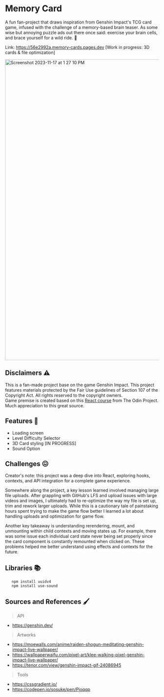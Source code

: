 # Memory Card
A fun fan-project that draws inspiration from Genshin Impact's TCG card game, infused with the challenge of a memory-based brain teaser. As some wise but annoying puzzle ads out there once said: exercise your brain cells, and brace yourself for a wild ride. 🧩

Link: https://56e2992a.memory-cards.pages.dev [Work in progress: 3D cards & file optimization]

<img width="982" alt="Screenshot 2023-11-17 at 1 27 10 PM" src="https://github.com/NovaCat35/weather-app/assets/54908064/58fed792-1756-4c45-b8fe-5ca14901b49e">

## Disclaimers ⚠️
This is a fan-made project base on the game Genshin Impact. This project features materials protected by the Fair Use guidelines of Section 107 of the Copyright Act. All rights reserved to the copyright owners. <br>
Game premise is created based on this [React course](https://www.theodinproject.com/lessons/node-path-react-new-memory-card) from The Odin Project. Much appreciation to this great source.

## Features 🎯
- Loading screen 
- Level Difficulty Selector
- 3D Card styling [IN PROGRESS]
- Sound Option

## Challenges 😖
Creator's note: this project was a deep dive into React, exploring hooks, contexts, and API integration for a complete game experience.

Somewhere along the project, a key lesson learned involved managing large file uploads. After grappling with GitHub's LFS and upload issues with large videos and images, I ultimately had to re-optimize the way my file is set up, trim and rework larger uploads. While this is a cautionary tale of painstaking hours spent trying to make the game flow better I learned a lot about handling uploads and optimization for game flow.

Another key takeaway is understanding rerendering, mount, and unmounting within child contexts and moving states up. For example, there was some issue each individual card state never being set properly since the card component is constantly remounted when clicked on. These problems helped me better understand using effects and contexts for the future.

## Libraries 📚
```
   npm install uuidv4 
   npm install use-sound
```

## Sources and References 🖌️
> API
- https://genshin.dev/
> Artworks
- https://moewalls.com/anime/raiden-shogun-meditating-genshin-impact-live-wallpaper/
- https://wallpaperwaifu.com/pixel-art/klee-walking-pixel-genshin-impact-live-wallpaper/
- https://tenor.com/view/genshin-impact-gif-24086945
> Tools
- https://cssgradient.io/
- https://codepen.io/sosuke/pen/Pjoqqp
